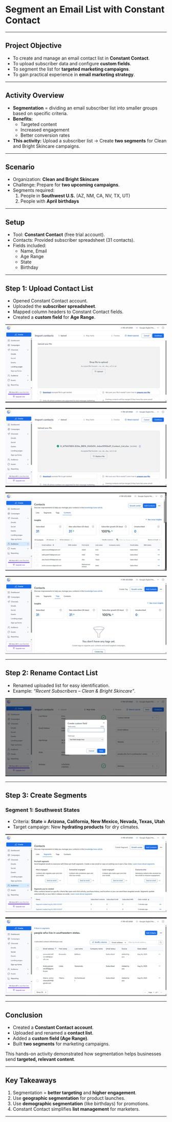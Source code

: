 # Segment an Email List with Constant Contact  

---

## Project Objective  
- To create and manage an email contact list in **Constant Contact**.  
- To upload subscriber data and configure **custom fields**.  
- To segment the list for **targeted marketing campaigns**.  
- To gain practical experience in **email marketing strategy**.  

---

## Activity Overview  
- **Segmentation** = dividing an email subscriber list into smaller groups based on specific criteria.  
- **Benefits:**  
  - Targeted content  
  - Increased engagement  
  - Better conversion rates  
- **This activity:** Upload a subscriber list → Create **two segments** for Clean and Bright Skincare campaigns.  

---

## Scenario  
- Organization: **Clean and Bright Skincare**  
- Challenge: Prepare for **two upcoming campaigns**.  
- Segments required:  
  1. People in **Southwest U.S.** (AZ, NM, CA, NV, TX, UT)  
  2. People with **April birthdays**  

---

## Setup  
- Tool: **Constant Contact** (free trial account).  
- Contacts: Provided subscriber spreadsheet (31 contacts).  
- Fields included:  
  - Name, Email  
  - Age Range  
  - State  
  - Birthday  

---

## Step 1: Upload Contact List  
- Opened Constant Contact account.  
- Uploaded the **subscriber spreadsheet**.  
- Mapped column headers to Constant Contact fields.  
- Created a **custom field** for **Age Range**.  

![Southwestern States Segment](https://github.com/aminbiography/Google-Digital-Marketing---E-commerce-Professional-Certificate/blob/main/bar-graph-chart-image/Segment%20an%20email%20list%20with%20Constant%20Contact-01.jpg)


![Southwestern States Segment](https://github.com/aminbiography/Google-Digital-Marketing---E-commerce-Professional-Certificate/blob/main/bar-graph-chart-image/Segment%20an%20email%20list%20with%20Constant%20Contact-02.jpg)


![Southwestern States Segment](https://github.com/aminbiography/Google-Digital-Marketing---E-commerce-Professional-Certificate/blob/main/bar-graph-chart-image/Segment%20an%20email%20list%20with%20Constant%20Contact-03.jpg)


![Southwestern States Segment](https://github.com/aminbiography/Google-Digital-Marketing---E-commerce-Professional-Certificate/blob/main/bar-graph-chart-image/Segment%20an%20email%20list%20with%20Constant%20Contact-04.jpg)

---

## Step 2: Rename Contact List  
- Renamed uploaded list for easy identification.  
- Example: *“Recent Subscribers – Clean & Bright Skincare”*.

![Southwestern States Segment](https://github.com/aminbiography/Google-Digital-Marketing---E-commerce-Professional-Certificate/blob/main/bar-graph-chart-image/Segment%20an%20email%20list%20with%20Constant%20Contact-05.jpg)

---

## Step 3: Create Segments  

### Segment 1: Southwest States  
- Criteria: **State = Arizona, California, New Mexico, Nevada, Texas, Utah**  
- Target campaign: New **hydrating products** for dry climates.  

![Southwestern States Segment](https://github.com/aminbiography/Google-Digital-Marketing---E-commerce-Professional-Certificate/blob/main/bar-graph-chart-image/Segment%20an%20email%20list%20with%20Constant%20Contact-06.jpg)

![Southwestern States Segment](https://github.com/aminbiography/Google-Digital-Marketing---E-commerce-Professional-Certificate/blob/main/bar-graph-chart-image/Segment%20an%20email%20list%20with%20Constant%20Contact-07.jpg)

---

## Conclusion  
- Created a **Constant Contact account**.  
- Uploaded and renamed a **contact list**.  
- Added a **custom field (Age Range)**.  
- Built **two segments** for marketing campaigns.  

This hands-on activity demonstrated how segmentation helps businesses send **targeted, relevant content**.  

---

## Key Takeaways  
1. Segmentation = **better targeting** and **higher engagement**.  
2. Use **geographic segmentation** for product launches.  
3. Use **demographic segmentation** (like birthdays) for promotions.  
4. Constant Contact simplifies **list management** for marketers.  

---

